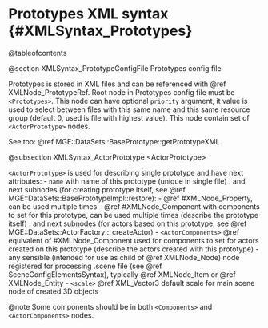 Prototypes XML syntax                        {#XMLSyntax_Prototypes}
=====================

@tableofcontents

@section XMLSyntax_PrototypeConfigFile Prototypes config file

Prototypes is stored in XML files and can be referenced with @ref XMLNode_PrototypeRef.
Root node in Prototypes config file must be `<Prototypes>`.
This node can have optional `priority` argument, it value is used to select between files with this same name and this same resource group (default 0, used is file with highest value).
This node contain set of `<ActorPrototype>` nodes.

See too: @ref MGE::DataSets::BasePrototype::getPrototypeXML


@subsection XMLSyntax_ActorPrototype \<ActorPrototype\>

`<ActorPrototype>` is used for describing single prototype and have next attributes:
	- `name` with name of this prototype (unique in single file)
	.
	and next subnodes (for creating prototype itself, see @ref MGE::DataSets::BasePrototypeImpl::restore):
	- @ref #XMLNode_Property, can be used multiple times
	- @ref #XMLNode_Component with components to set for this prototype, can be used multiple times
	  (describe the prototype itself)
	.
	and next subnodes (for actors based on this prototype, see @ref MGE::DataSets::ActorFactory::_createActor)
	- `<ActorComponents>` @ref equivalent of #XMLNode_Component used for components to set for actors created on this prototype
	  (describe the actors created with this prototype)
	- any sensible (intended for use as child of @ref XMLNode_Node) node registered for processing .scene file (see @ref SceneConfigElementsSyntax), typically @ref XMLNode_Item or @ref XMLNode_Entity
	- `<scale>` @ref XML_Vector3 default scale for main scene node of created 3D objects

@note
	Some components should be in both `<Components>` and `<ActorComponents>` nodes.

